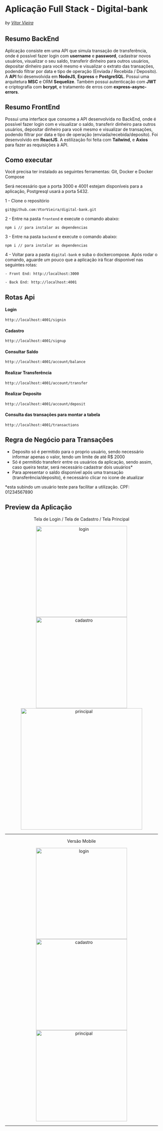 # Aplicação Full Stack - Digital-bank 
###### by _[Vitor Vieira](https://www.linkedin.com/in/vtorvieira/)_

## Resumo BackEnd

Aplicação consiste em uma API que simula transação de transferência, onde é possível fazer login com **username** e **password**, cadastrar novos usuários, visualizar o seu saldo, transferir dinheiro para outros usuários, depositar dinheiro para você mesmo e visualizar o extrato das transações, podendo filtrar por data e tipo de operação (Enviada / Recebida / Deposito).
A **API** foi desenvolvida em **NodeJS**, **Express** e **PostgreSQL**. Possui uma arquitetura **MSC** e ORM **Sequelize**. Também possui autenticação com **JWT** e criptografia com **bcrypt**, e tratamento de erros com **express-async-errors**.

## Resumo FrontEnd

Possui uma interface que consome a API desenvolvida no BackEnd, onde é possível fazer login com e visualizar o saldo, transferir dinheiro para outros usuários, depositar dinheiro para você mesmo e visualizar de transações, podendo filtrar por data e tipo de operação (enviada/recebida/deposito).
Foi desenvolvido em **ReactJS**. A estilização foi feita com **Tailwind**, e **Axios** para fazer as requisições à API.

## Como executar

Você precisa ter instalado as seguintes ferramentas: Git, Docker e Docker Compose

Será necessário que a porta 3000 e 4001 estejam disponíveis para a aplicação, Postgresql usará a porta 5432.

1 - Clone o repositório 
```
git@github.com:VtorVieira/digital-bank.git
```
2 - Entre na pasta `frontend` e execute o comando abaixo:
```
npm i // para instalar as dependencias
```
3 - Entre na pasta `backend` e execute o comando abaixo:
```
npm i // para instalar as dependencias
```
4 - Voltar para a pasta `digital-bank` e suba o dockercompose. Após rodar o comando, aguarde um pouco que a aplicação irá ficar disponivel nas seguintes rotas:

  `- Front End: http://localhost:3000`

  `- Back End: http://localhost:4001`
  
## Rotas Api

#### Login
```
http://localhost:4001/signin
```

#### Cadastro
```
http://localhost:4001/signup
```

#### Consultar Saldo
```
http://localhost:4001/account/balance
```

#### Realizar Transferência
```
http://localhost:4001/account/transfer
```

#### Realizar Deposito
```
http://localhost:4001/account/deposit
```

#### Consulta das transações para montar a tabela
```
http://localhost:4001/transactions
```

## Regra de Negócio para Transações

<ul>
  <li>Deposito só é permitido para o proprio usuário, sendo necessário informar apenas o valor, tendo um limite de até R$ 2000</li>
  <li>Só é permitido transferir entre os usuários da aplicação, sendo assim, caso queira testar, será necessário cadastrar dois usuários*</li>
  <li>Para apresentar o saldo disponível após uma transação (transferência/deposito), é necessário clicar no icone de atualizar</li>
</ul>

*esta subindo um usuário teste para facilitar a utilização. CPF: 01234567890

## Preview da Aplicação

<p align="center">
Tela de Login / Tela de Cadastro / Tela Principal
</p>
<p align="center">
<img src="./samples/login.png" alt="login" width="300"/>
<img src="./samples/Cadastro.png" alt="cadastro" width="300"/>
<img src="./samples/Main.png" alt="principal" width="400"/>
</p>
<hr />

<p align="center">
Versão Mobile
</p>
<p align="center">
<img src="./samples/mLogin.png" alt="login" width="300"/>
<img src="./samples/mCadastro.png" alt="cadastro" width="300"/>
<img src="./samples/mMain.png" alt="principal" width="300"/>
</p>
<hr />

